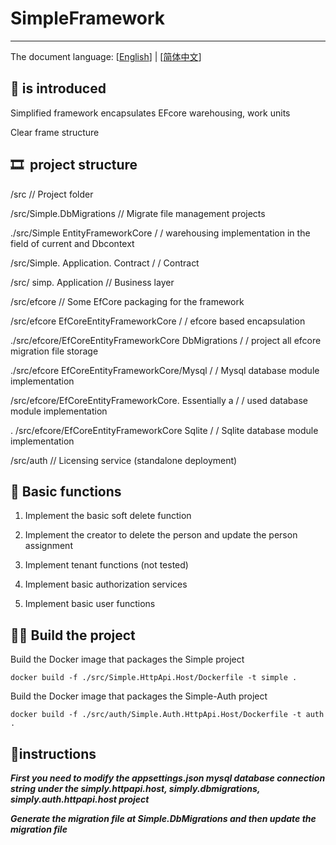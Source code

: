 # SimpleFramework

-----

The document language: [[English](README.en.md)] | [[简体中文](README.md)]

## 🎈 is introduced

Simplified framework encapsulates EFcore warehousing, work units

Clear frame structure

## 🎞 ️ project structure

/src // Project folder

/src/Simple.DbMigrations // Migrate file management projects

./src/Simple EntityFrameworkCore / / warehousing implementation in the field of current and Dbcontext

/src/Simple. Application. Contract / / Contract

/src/ simp. Application // Business layer

/src/efcore // Some EfCore packaging for the framework

/src/efcore EfCoreEntityFrameworkCore / / efcore based encapsulation

./src/efcore/EfCoreEntityFrameworkCore DbMigrations / / project all efcore migration file storage

./src/efcore EfCoreEntityFrameworkCore/Mysql / / Mysql database module implementation

/src/efcore/EfCoreEntityFrameworkCore. Essentially a / / used database module implementation

. /src/efcore/EfCoreEntityFrameworkCore Sqlite / / Sqlite database module implementation

/src/auth // Licensing service (standalone deployment)


## 🍬 Basic functions

1. Implement the basic soft delete function

2. Implement the creator to delete the person and update the person assignment

3. Implement tenant functions (not tested)

4. Implement basic authorization services

5. Implement basic user functions



## 🏴‍☠️ Build the project

Build the Docker image that packages the Simple project

```shell
docker build -f ./src/Simple.HttpApi.Host/Dockerfile -t simple .
```

Build the Docker image that packages the Simple-Auth project

```shell
docker build -f ./src/auth/Simple.Auth.HttpApi.Host/Dockerfile -t auth .
```

## 🛞instructions

***First you need to modify the appsettings.json mysql database connection string under the simply.httpapi.host, simply.dbmigrations, simply.auth.httpapi.host project*** 

***Generate the migration file at Simple.DbMigrations and then update the migration file***

